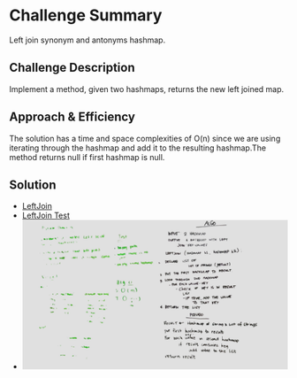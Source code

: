 # Challenge Summary
Left join synonym and antonyms hashmap.

## Challenge Description
Implement a method, given two hashmaps, returns the new left joined map.
## Approach & Efficiency
The solution has a time and space complexities of O(n) since we are using iterating through the hashmap and add it to the resulting hashmap.The method returns null if first hashmap is null.

## Solution
* [LeftJoin](./src/main/java/leftjoin/LeftJoin.java)
* [LeftJoin Test](./src/test/java/leftjoin/LeftJoinTest.java)
* ![alt left join](../../challenges-401/assets/left_join.jpg)
